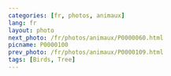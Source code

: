 ```yaml
---
categories: [fr, photos, animaux]
lang: fr
layout: photo
next_photo: /fr/photos/animaux/P0000060.html
picname: P0000100
prev_photo: /fr/photos/animaux/P0000109.html
tags: [Birds, Tree]
---
```

